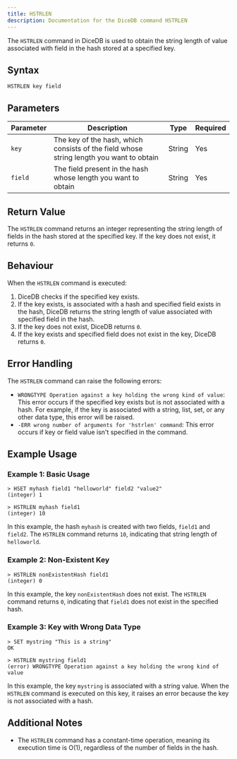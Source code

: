 ```yaml
---
title: HSTRLEN
description: Documentation for the DiceDB command HSTRLEN
---
```


The `HSTRLEN` command in DiceDB is used to obtain the string length of value associated with field in the hash stored at a specified key. 

## Syntax

```
HSTRLEN key field
```

## Parameters

| Parameter       | Description                                      | Type    | Required |
|-----------------|--------------------------------------------------|---------|----------|
| `key`           | The key of the hash, which consists of the field whose string length you want to obtain  | String  | Yes      |
| `field`         | The field present in the hash whose length you want to obtain      | String  | Yes      |

## Return Value

The `HSTRLEN` command returns an integer representing the string length of fields in the hash stored at the specified key. If the key does not exist, it returns `0`.

## Behaviour

When the `HSTRLEN` command is executed:

1. DiceDB checks if the specified key exists.
2. If the key exists, is associated with a hash and specified field exists in the hash, DiceDB returns the string length of value associated with specified field in the hash.
3. If the key does not exist, DiceDB returns `0`.
4. If the key exists and specified field does not exist in the key, DiceDB returns `0`.

## Error Handling

The `HSTRLEN` command can raise the following errors:

- `WRONGTYPE Operation against a key holding the wrong kind of value`: This error occurs if the specified key exists but is not associated with a hash. For example, if the key is associated with a string, list, set, or any other data type, this error will be raised.
- `-ERR wrong number of arguments for 'hstrlen' command`: This error occurs if key or field value isn't specified in the command.

## Example Usage

### Example 1: Basic Usage

```DiceDB
> HSET myhash field1 "helloworld" field2 "value2"
(integer) 1

> HSTRLEN myhash field1
(integer) 10
```

In this example, the hash `myhash` is created with two fields, `field1` and `field2`. The `HSTRLEN` command returns `10`, indicating that string length of `helloworld`.

### Example 2: Non-Existent Key

```DiceDB
> HSTRLEN nonExistentHash field1
(integer) 0
```

In this example, the key `nonExistentHash` does not exist. The `HSTRLEN` command returns `0`, indicating that `field1` does not exist in the specified hash.

### Example 3: Key with Wrong Data Type

```DiceDB
> SET mystring "This is a string"
OK

> HSTRLEN mystring field1
(error) WRONGTYPE Operation against a key holding the wrong kind of value
```

In this example, the key `mystring` is associated with a string value. When the `HSTRLEN` command is executed on this key, it raises an error because the key is not associated with a hash.

## Additional Notes

- The `HSTRLEN` command has a constant-time operation, meaning its execution time is O(1), regardless of the number of fields in the hash.
